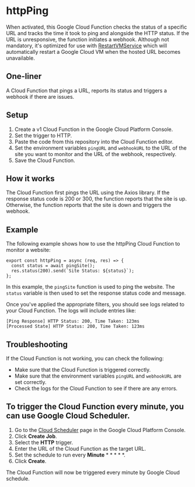 # httpPing

When activated, this Google Cloud Function checks the status of a specific URL and tracks the time it took to ping and alongside the HTTP status. If the URL is unresponsive, the function initiates a webhook. Although not mandatory, it's optimized for use with [RestartVMService](https://github.com/danielraffel/RestartVMService) which will automatically restart a Google Cloud VM when the hosted URL becomes unavailable.

## One-liner

A Cloud Function that pings a URL, reports its status and triggers a webhook if there are issues.

## Setup

1. Create a v1 Cloud Function in the Google Cloud Platform Console.
2. Set the trigger to HTTP.
3. Paste the code from this repository into the Cloud Function editor.
4. Set the environment variables `pingURL` and `webhookURL` to the URL of the site you want to monitor and the URL of the webhook, respectively.
5. Save the Cloud Function.

## How it works

The Cloud Function first pings the URL using the Axios library. If the response status code is 200 or 300, the function reports that the site is up. Otherwise, the function reports that the site is down and triggers the webhook.

## Example

The following example shows how to use the httpPing Cloud Function to monitor a website:

```
export const httpPing = async (req, res) => {
  const status = await pingSite();
  res.status(200).send(`Site Status: ${status}`);
};
```

In this example, the `pingSite` function is used to ping the website. The `status` variable is then used to set the response status code and message.

Once you've applied the appropriate filters, you should see logs related to your Cloud Function. The logs will include entries like:
```
[Ping Response] HTTP Status: 200, Time Taken: 123ms
[Processed State] HTTP Status: 200, Time Taken: 123ms
```

## Troubleshooting

If the Cloud Function is not working, you can check the following:

* Make sure that the Cloud Function is triggered correctly.
* Make sure that the environment variables `pingURL` and `webhookURL` are set correctly.
* Check the logs for the Cloud Function to see if there are any errors.

## To trigger the Cloud Function every minute, you can use Google Cloud Scheduler.

1. Go to the [Cloud Scheduler](https://console.cloud.google.com/cloudscheduler) page in the Google Cloud Platform Console.
2. Click **Create Job**.
3. Select the **HTTP** trigger.
4. Enter the URL of the Cloud Function as the target URL.
5. Set the schedule to run every **Minute** * * * * *.
6. Click **Create**.

The Cloud Function will now be triggered every minute by Google Cloud schedule.
